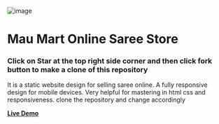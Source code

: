 ![image](https://github.com/ErAdilrasheed/MauMart_Online_Saree_Store/assets/79353602/6e706d59-692b-4b99-8199-a11a9c463bbc)
<h1>Mau Mart Online Saree Store</h1>
<h3>Click on Star at the top right side corner and then click fork button to make a clone of this repository </h3>
<p>It is a static website design for selling saree online. A fully responsive design for mobile devices. Very helpful for mastering in html css and responsiveness. clone the repository and change accordingly </p>

[**Live Demo**](https://www.maumart.live)
